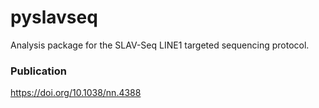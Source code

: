# pyslavseq

Analysis package for the SLAV-Seq LINE1 targeted sequencing protocol.

### Publication

https://doi.org/10.1038/nn.4388
